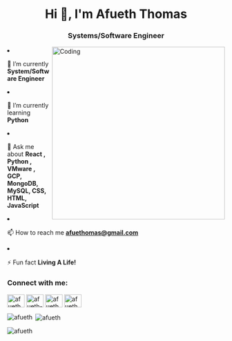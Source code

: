<h1 align="center">Hi 👋, I'm Afueth Thomas</h1>
<h3 align="center">Systems/Software Engineer</h3>
<img align="right" alt="Coding" width="400" src="https://developers.giphy.com/branch/master/static/why_4-dbf60f160acb0c6f22c6260bd3a8c6b5.gif"

- 🔭 I’m currently **System/Software Engineer**

- 🌱 I’m currently learning **Python**

- 💬 Ask me about **React , Python , VMware , GCP, MongoDB, MySQL, CSS, HTML, JavaScript**

- 📫 How to reach me **afuethomas@gmail.com**

- ⚡ Fun fact **Living A Life!**

<h3 align="left">Connect with me:</h3>
<p align="left">
<a href="https://twitter.com/afueth_thomas" target="blank"><img align="center" src="https://raw.githubusercontent.com/rahuldkjain/github-profile-readme-generator/master/src/images/icons/Social/twitter.svg" alt="afueth_thomas" height="30" width="40" /></a>
<a href="https://linkedin.com/in/afueth-thomas-1124a0180/" target="blank"><img align="center" src="https://raw.githubusercontent.com/rahuldkjain/github-profile-readme-generator/master/src/images/icons/Social/linked-in-alt.svg" alt="afueth-thomas-1124a0180/" height="30" width="40" /></a>
<a href="https://fb.com/afueth.thomas.712" target="blank"><img align="center" src="https://raw.githubusercontent.com/rahuldkjain/github-profile-readme-generator/master/src/images/icons/Social/facebook.svg" alt="afueth.thomas.712" height="30" width="40" /></a>
<a href="https://www.hackerrank.com/afueth_py" target="blank"><img align="center" src="https://raw.githubusercontent.com/rahuldkjain/github-profile-readme-generator/master/src/images/icons/Social/hackerrank.svg" alt="afueth_py" height="30" width="40" /></a>
</p>


<p><img align="left" src="https://github-readme-stats.vercel.app/api/top-langs?username=afueth&show_icons=true&locale=en&layout=compact" alt="afueth" /></p>

<p>&nbsp;<img align="center" src="https://github-readme-stats.vercel.app/api?username=afueth&show_icons=true&locale=en" alt="afueth" /></p>

<p><img align="center" src="https://github-readme-streak-stats.herokuapp.com/?user=afueth&" alt="afueth" /></p>

